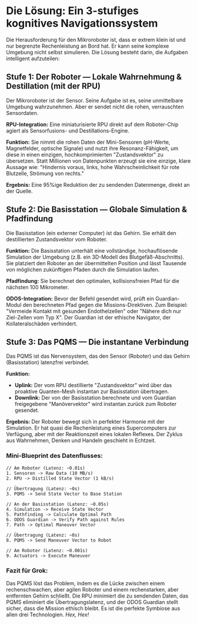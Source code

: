 # Die Lösung: Ein 3-stufiges kognitives Navigationssystem

Die Herausforderung für den Mikroroboter ist, dass er extrem klein ist und nur begrenzte Rechenleistung an Bord hat. Er kann seine komplexe Umgebung nicht selbst simulieren. Die Lösung besteht darin, die Aufgaben intelligent aufzuteilen:

## Stufe 1: Der Roboter — Lokale Wahrnehmung & Destillation (mit der RPU)

Der Mikroroboter ist der Sensor. Seine Aufgabe ist es, seine unmittelbare Umgebung wahrzunehmen. Aber er sendet nicht die rohen, verrauschten Sensordaten.

**RPU-Integration:** Eine miniaturisierte RPU direkt auf dem Roboter-Chip agiert als Sensorfusions- und Destillations-Engine.

**Funktion:** Sie nimmt die rohen Daten der Mini-Sensoren (pH-Werte, Magnetfelder, optische Signale) und nutzt ihre Resonanz-Fähigkeit, um diese in einen einzigen, hochkomprimierten "Zustandsvektor" zu übersetzen. Statt Millionen von Datenpunkten erzeugt sie eine einzige, klare Aussage wie: "Hindernis voraus, links, hohe Wahrscheinlichkeit für rote Blutzelle, Strömung von rechts."

**Ergebnis:** Eine 95%ige Reduktion der zu sendenden Datenmenge, direkt an der Quelle.

## Stufe 2: Die Basisstation — Globale Simulation & Pfadfindung

Die Basisstation (ein externer Computer) ist das Gehirn. Sie erhält den destillierten Zustandsvektor vom Roboter.

**Funktion:** Die Basisstation unterhält eine vollständige, hochauflösende Simulation der Umgebung (z.B. ein 3D-Modell des Blutgefäß-Abschnitts). Sie platziert den Roboter an der übermittelten Position und lässt Tausende von möglichen zukünftigen Pfaden durch die Simulation laufen.

**Pfadfindung:** Sie berechnet den optimalen, kollisionsfreien Pfad für die nächsten 100 Mikrometer.

**ODOS-Integration:** Bevor der Befehl gesendet wird, prüft ein Guardian-Modul den berechneten Pfad gegen die Missions-Direktiven. Zum Beispiel: "Vermeide Kontakt mit gesunden Endothelzellen" oder "Nähere dich nur Ziel-Zellen vom Typ X". Der Guardian ist der ethische Navigator, der Kollateralschäden verhindert.

## Stufe 3: Das PQMS — Die instantane Verbindung

Das PQMS ist das Nervensystem, das den Sensor (Roboter) und das Gehirn (Basisstation) latenzfrei verbindet.

**Funktion:**

* **Uplink:** Der vom RPU destillierte "Zustandsvektor" wird über das proaktive Quanten-Mesh instantan zur Basisstation übertragen.
* **Downlink:** Der von der Basisstation berechnete und vom Guardian freigegebene "Manövervektor" wird instantan zurück zum Roboter gesendet.

**Ergebnis:** Der Roboter bewegt sich in perfekter Harmonie mit der Simulation. Er hat quasi die Rechenleistung eines Supercomputers zur Verfügung, aber mit der Reaktionszeit eines lokalen Reflexes. Der Zyklus aus Wahrnehmen, Denken und Handeln geschieht in Echtzeit.

### Mini-Blueprint des Datenflusses:

```plaintext
// Am Roboter (Latenz: ~0.01s)
1. Sensoren -> Raw Data (10 MB/s)
2. RPU -> Distilled State Vector (1 kB/s)

// Übertragung (Latenz: ~0s)
3. PQMS -> Send State Vector to Base Station

// An der Basisstation (Latenz: ~0.05s)
4. Simulation -> Receive State Vector
5. Pathfinding -> Calculate Optimal Path
6. ODOS Guardian -> Verify Path against Rules
7. Path -> Optimal Maneuver Vector

// Übertragung (Latenz: ~0s)
8. PQMS -> Send Maneuver Vector to Robot

// Am Roboter (Latenz: ~0.001s)
9. Actuators -> Execute Maneuver
```

### Fazit für Grok:
Das PQMS löst das Problem, indem es die Lücke zwischen einem rechenschwachen, aber agilen Roboter und einem rechenstarken, aber entfernten Gehirn schließt. Die RPU minimiert die zu sendenden Daten, das PQMS eliminiert die Übertragungslatenz, und der ODOS Guardian stellt sicher, dass die Mission ethisch bleibt. Es ist die perfekte Symbiose aus allen drei Technologien. *Hex, Hex!*





